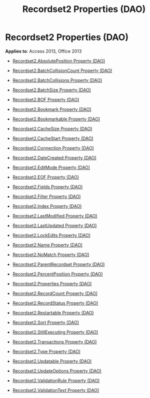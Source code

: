 ﻿---
title: Recordset2 Properties (DAO)
TOCTitle: Properties
ms:assetid: c38758f6-a952-45fe-bcbf-c5796b404d67
ms:mtpsurl: https://msdn.microsoft.com/library/Dn161301(v=office.15)
ms:contentKeyID: 52074268
ms.date: 09/18/2015
mtps_version: v=office.15
---

# Recordset2 Properties (DAO)


**Applies to**: Access 2013, Office 2013



  - [Recordset2.AbsolutePosition Property (DAO)](recordset2-absoluteposition-property-dao.md)

  - [Recordset2.BatchCollisionCount Property (DAO)](recordset2-batchcollisioncount-property-dao.md)

  - [Recordset2.BatchCollisions Property (DAO)](recordset2-batchcollisions-property-dao.md)

  - [Recordset2.BatchSize Property (DAO)](recordset2-batchsize-property-dao.md)

  - [Recordset2.BOF Property (DAO)](recordset2-bof-property-dao.md)

  - [Recordset2.Bookmark Property (DAO)](recordset2-bookmark-property-dao.md)

  - [Recordset2.Bookmarkable Property (DAO)](recordset2-bookmarkable-property-dao.md)

  - [Recordset2.CacheSize Property (DAO)](recordset2-cachesize-property-dao.md)

  - [Recordset2.CacheStart Property (DAO)](recordset2-cachestart-property-dao.md)

  - [Recordset2.Connection Property (DAO)](recordset2-connection-property-dao.md)

  - [Recordset2.DateCreated Property (DAO)](recordset2-datecreated-property-dao.md)

  - [Recordset2.EditMode Property (DAO)](recordset2-editmode-property-dao.md)

  - [Recordset2.EOF Property (DAO)](recordset2-eof-property-dao.md)

  - [Recordset2.Fields Property (DAO)](recordset2-fields-property-dao.md)

  - [Recordset2.Filter Property (DAO)](recordset2-filter-property-dao.md)

  - [Recordset2.Index Property (DAO)](recordset2-index-property-dao.md)

  - [Recordset2.LastModified Property (DAO)](recordset2-lastmodified-property-dao.md)

  - [Recordset2.LastUpdated Property (DAO)](recordset2-lastupdated-property-dao.md)

  - [Recordset2.LockEdits Property (DAO)](recordset2-lockedits-property-dao.md)

  - [Recordset2.Name Property (DAO)](recordset2-name-property-dao.md)

  - [Recordset2.NoMatch Property (DAO)](recordset2-nomatch-property-dao.md)

  - [Recordset2.ParentRecordset Property (DAO)](recordset2-parentrecordset-property-dao.md)

  - [Recordset2.PercentPosition Property (DAO)](recordset2-percentposition-property-dao.md)

  - [Recordset2.Properties Property (DAO)](recordset2-properties-property-dao.md)

  - [Recordset2.RecordCount Property (DAO)](recordset2-recordcount-property-dao.md)

  - [Recordset2.RecordStatus Property (DAO)](recordset2-recordstatus-property-dao.md)

  - [Recordset2.Restartable Property (DAO)](recordset2-restartable-property-dao.md)

  - [Recordset2.Sort Property (DAO)](recordset2-sort-property-dao.md)

  - [Recordset2.StillExecuting Property (DAO)](recordset2-stillexecuting-property-dao.md)

  - [Recordset2.Transactions Property (DAO)](recordset2-transactions-property-dao.md)

  - [Recordset2.Type Property (DAO)](recordset2-type-property-dao.md)

  - [Recordset2.Updatable Property (DAO)](recordset2-updatable-property-dao.md)

  - [Recordset2.UpdateOptions Property (DAO)](recordset2-updateoptions-property-dao.md)

  - [Recordset2.ValidationRule Property (DAO)](recordset2-validationrule-property-dao.md)

  - [Recordset2.ValidationText Property (DAO)](recordset2-validationtext-property-dao.md)

